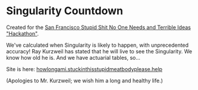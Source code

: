 # Singularity Countdown
Created for the [San Francisco Stupid Shit No One Needs and Terrible Ideas "Hackathon"](https://stupidhackathon.github.io/).

We've calculated when Singularity is likely to happen, with unprecedented accuracy! 
Ray Kurzweil has stated that he will live to see the Singularity. We know how old he is. And we have actuarial tables, so...

Site is here: [howlongami.stuckinthisstupidmeatbodyplease.help](http://howlongami.stuckinthisstupidmeatbodyplease.help/)

(Apologies to Mr. Kurzweil; we wish him a long and healthy life.)